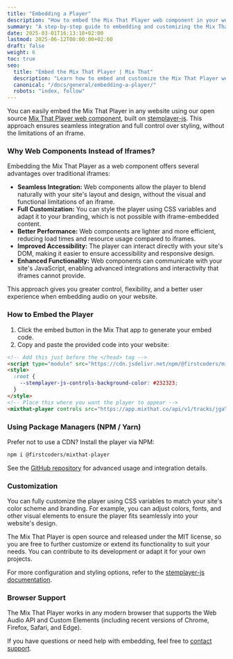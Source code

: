 ```yaml
---
title: "Embedding a Player"
description: "How to embed the Mix That Player web component in your website, with customization and integration tips."
summary: "A step-by-step guide to embedding and customizing the Mix That Player on your site."
date: 2025-03-01T16:13:18+02:00
lastmod: 2025-06-12T00:00:00+02:00
draft: false
weight: 6
toc: true
seo:
  title: "Embed the Mix That Player | Mix That"
  description: "Learn how to embed and customize the Mix That Player web component in your website, with code examples and integration tips."
  canonical: "/docs/general/embedding-a-player/"
  robots: "index, follow"
---
```


You can easily embed the Mix That Player in any website using our open source [Mix That Player web component](https://www.npmjs.com/package/@firstcoders/mixthat-player), built on [stemplayer-js](https://www.stemplayer-js.com). This approach ensures seamless integration and full control over styling, without the limitations of an iframe.

### Why Web Components Instead of Iframes?

Embedding the Mix That Player as a web component offers several advantages over traditional iframes:

- **Seamless Integration:** Web components allow the player to blend naturally with your site's layout and design, without the visual and functional limitations of an iframe.
- **Full Customization:** You can style the player using CSS variables and adapt it to your branding, which is not possible with iframe-embedded content.
- **Better Performance:** Web components are lighter and more efficient, reducing load times and resource usage compared to iframes.
- **Improved Accessibility:** The player can interact directly with your site's DOM, making it easier to ensure accessibility and responsive design.
- **Enhanced Functionality:** Web components can communicate with your site's JavaScript, enabling advanced integrations and interactivity that iframes cannot provide.

This approach gives you greater control, flexibility, and a better user experience when embedding audio on your website.

### How to Embed the Player

1. Click the embed button in the Mix That app to generate your embed code.
2. Copy and paste the provided code into your website:

```html
<!-- Add this just before the </head> tag -->
<script type="module" src="https://cdn.jsdelivr.net/npm/@firstcoders/mixthat-player@^4.0.0-beta.0"></script>
<style>
  :root {
    --stemplayer-js-controls-background-color: #232323;
  }
</style>
<!-- Place this where you want the player to appear -->
<mixthat-player controls src="https://app.mixthat.co/api/v1/tracks/jgaYB9"></mixthat-player>
```

### Using Package Managers (NPM / Yarn)

Prefer not to use a CDN? Install the player via NPM:

```sh
npm i @firstcoders/mixthat-player
```

See the [GitHub repository](https://github.com/firstcoders/mixthat-player) for advanced usage and integration details.

### Customization

You can fully customize the player using CSS variables to match your site's color scheme and branding. For example, you can adjust colors, fonts, and other visual elements to ensure the player fits seamlessly into your website's design.

The Mix That Player is open source and released under the MIT license, so you are free to further customize or extend its functionality to suit your needs. You can contribute to its development or adapt it for your own projects.

For more configuration and styling options, refer to the [stemplayer-js documentation](https://github.com/stemplayer-js/stemplayer-js/blob/main/docs/stemplayer-js.md).

### Browser Support

The Mix That Player works in any modern browser that supports the Web Audio API and Custom Elements (including recent versions of Chrome, Firefox, Safari, and Edge).

If you have questions or need help with embedding, feel free to [contact support](/docs/general/support/).
